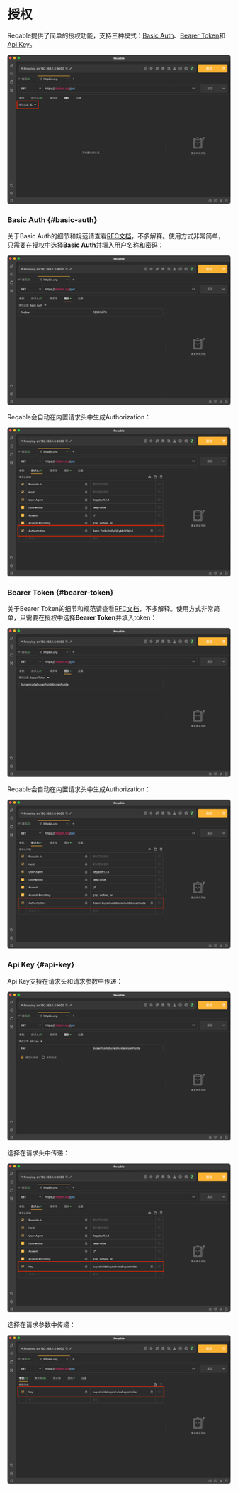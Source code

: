 # 授权

Reqable提供了简单的授权功能，支持三种模式：[Basic Auth](#basic-auth)、[Bearer Token](#bearer-token)和[Api Key](#api-key)。

![](arts/authorization_01.png)

### Basic Auth {#basic-auth}

关于Basic Auth的细节和规范请查看[RFC文档](https://datatracker.ietf.org/doc/html/rfc7617)，不多解释。使用方式非常简单，只需要在授权中选择**Basic Auth**并填入用户名称和密码：

![](arts/authorization_02.png)

Reqable会自动在内置请求头中生成Authorization：

![](arts/authorization_03.png)

### Bearer Token {#bearer-token}

关于Bearer Token的细节和规范请查看[RFC文档](https://datatracker.ietf.org/doc/html/rfc6750)，不多解释。使用方式非常简单，只需要在授权中选择**Bearer Token**并填入token：

![](arts/authorization_04.png)

Reqable会自动在内置请求头中生成Authorization：

![](arts/authorization_05.png)

### Api Key {#api-key}

Api Key支持在请求头和请求参数中传递：

![](arts/authorization_06.png)

选择在请求头中传递：

![](arts/authorization_07.png)

选择在请求参数中传递：

![](arts/authorization_08.png)
